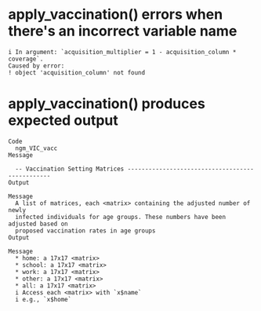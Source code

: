 # apply_vaccination() errors when there's an incorrect variable name

    i In argument: `acquisition_multiplier = 1 - acquisition_column * coverage`.
    Caused by error:
    ! object 'acquisition_column' not found

# apply_vaccination() produces expected output

    Code
      ngm_VIC_vacc
    Message
      
      -- Vaccination Setting Matrices ------------------------------------------------
    Output
      
    Message
      A list of matrices, each <matrix> containing the adjusted number of newly
      infected individuals for age groups. These numbers have been adjusted based on
      proposed vaccination rates in age groups
    Output
      
    Message
      * home: a 17x17 <matrix>
      * school: a 17x17 <matrix>
      * work: a 17x17 <matrix>
      * other: a 17x17 <matrix>
      * all: a 17x17 <matrix>
      i Access each <matrix> with `x$name`
      i e.g., `x$home`

